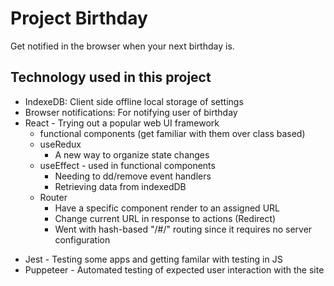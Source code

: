 # Project Birthday
Get notified in the browser when your next birthday is.
## Technology used in this project
* IndexeDB: Client side offline local storage of settings
* Browser notifications: For notifying user of birthday
* React - Trying out a popular web UI framework
  - functional components (get familiar with them over class based)
  - useRedux
    - A new way to organize state changes
  - useEffect - used in functional components
    - Needing to dd/remove event handlers
    - Retrieving data from indexedDB
   - Router
     - Have a specific component render to an assigned URL
     - Change current URL in response to actions (Redirect)
     - Went with hash-based "/#/" routing since it requires no server configuration
- Jest - Testing some apps and getting familar with testing in JS
- Puppeteer - Automated testing of expected user interaction with the site
